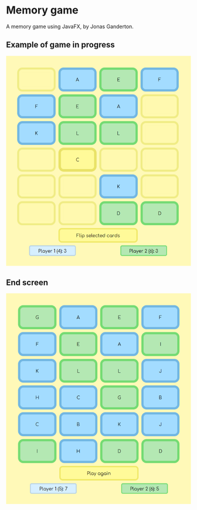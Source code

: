 # Memory game
A memory game using JavaFX, by Jonas Ganderton.

## Example of game in progress
![Game in progress](https://github.com/JonasGanderton/MemoryGame/blob/master/images/GameInProgress.png?raw=true)

## End screen
![End screen](https://github.com/JonasGanderton/MemoryGame/blob/master/images/GameComplete.png?raw=true)
